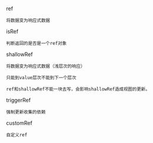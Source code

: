 ref

```
将数据变为响应式数据
```

isRef

```
判断返回的是否是一个ref对象
```

shallowRef

```
将数据变为响应式数据（浅层次的响应）

只能到value层次不能到下一个层次

ref和shallowRef不能一块去写，会影响shallowRef造成视图的更新。
```

triggerRef

```
强制更新收集的依赖
```

customRef

```
自定义ref
```

